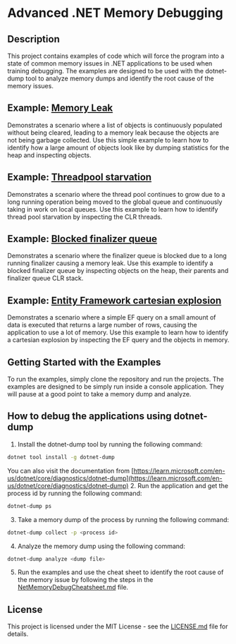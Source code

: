 # Advanced .NET Memory Debugging

## Description
This project contains examples of code which will force the program into a state of common memory issues in .NET applications to be used when training debugging.
The examples are designed to be used with the dotnet-dump tool to analyze memory dumps and identify the root cause of the memory issues.

## Example: [Memory Leak](Source/MemoryLeak/Program.cs)
Demonstrates a scenario where a list of objects is continuously populated without being cleared, 
leading to a memory leak because the objects are not being garbage collected.
Use this simple example to learn how to identify how a large amount of objects look like by dumping statistics for the heap and inspecting objects.

## Example: [Threadpool starvation](Source/ThreadPoolStarvation/Program.cs)
Demonstrates a scenario where the thread pool continues to grow due to a long running operation being moved to the global queue and continuously taking in work on local queues.
Use this example to learn how to identify thread pool starvation by inspecting the CLR threads.

## Example: [Blocked finalizer queue](Source/BlockedFinalizerQueue/Program.cs)
Demonstrates a scenario where the finalizer queue is blocked due to a long running finalizer causing a memory leak.
Use this example to identify a blocked finalizer queue by inspecting objects on the heap, their parents and finalizer queue CLR stack.

## Example: [Entity Framework cartesian explosion](Source/CartesianExplosion/Program.cs)
Demonstrates a scenario where a simple EF query on a small amount of data is executed that returns a large number of rows, causing the application to use a lot of memory.
Use this example to learn how to identify a cartesian explosion by inspecting the EF query and the objects in memory.

## Getting Started with the Examples
To run the examples, simply clone the repository and run the projects. The examples are designed to be simply run inside a console application.
They will pause at a good point to take a memory dump and analyze.

## How to debug the applications using dotnet-dump

1. Install the dotnet-dump tool by running the following command:
```bash
dotnet tool install -g dotnet-dump
```
You can also visit the documentation from [https://learn.microsoft.com/en-us/dotnet/core/diagnostics/dotnet-dump](https://learn.microsoft.com/en-us/dotnet/core/diagnostics/dotnet-dump)
2. Run the application and get the process id by running the following command:
```bash
dotnet-dump ps
```
3. Take a memory dump of the process by running the following command:
```bash
dotnet-dump collect -p <process id>
```
4. Analyze the memory dump using the following command:
```bash
dotnet-dump analyze <dump file>
```

5. Run the examples and use the cheat sheet to identify the root cause of the memory issue by following the steps in the [NetMemoryDebugCheatsheet.md](NetMemoryDebugCheatsheet.md) file.

## License
This project is licensed under the MIT License - see the [LICENSE.md](LICENSE.md) file for details.
